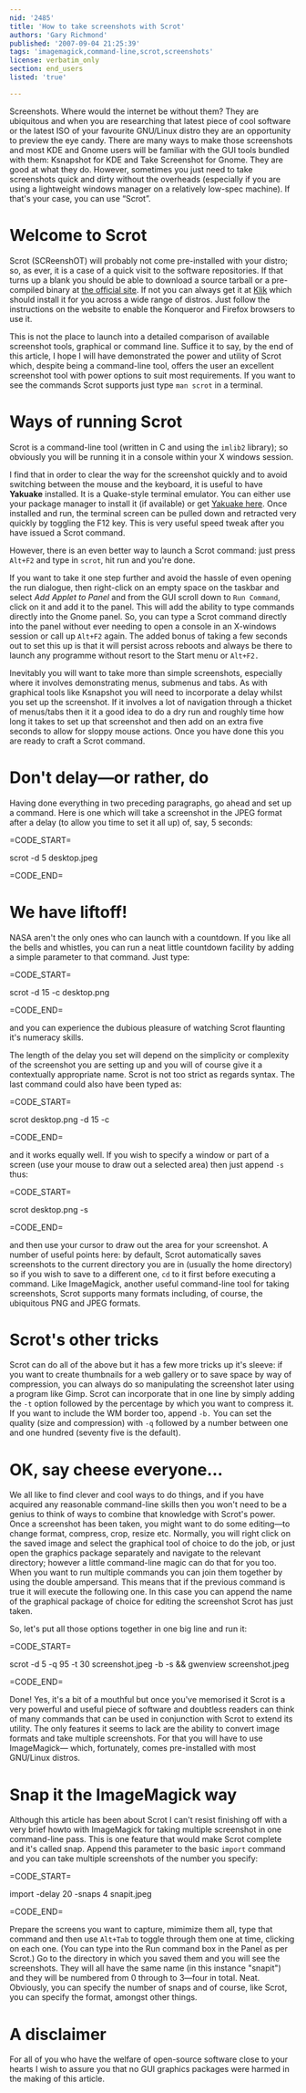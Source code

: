 ```yaml
---
nid: '2485'
title: 'How to take screenshots with Scrot'
authors: 'Gary Richmond'
published: '2007-09-04 21:25:39'
tags: 'imagemagick,command-line,scrot,screenshots'
license: verbatim_only
section: end_users
listed: 'true'

---
```

Screenshots. Where would the internet be without them? They are ubiquitous and when you are researching that latest piece of cool software or the latest ISO of your favourite GNU/Linux distro they are an opportunity to preview the eye candy. There are many ways to make those screenshots and most KDE and Gnome users will be familiar with the GUI tools bundled with them: Ksnapshot for KDE and Take Screenshot for Gnome. They are good at what they do. However, sometimes you just need to take screenshots quick and dirty without the overheads (especially if you are using a lightweight windows manager on a  relatively low-spec machine). If that's your case, you can use “Scrot”.


<!--break-->



# Welcome to Scrot

Scrot (SCReenshOT) will probably not come pre-installed with your distro; so, as ever, it is a case of a quick visit to the software repositories. If that turns up a blank you should be able to download a source tarball or a pre-compiled binary at [the official site](http://www.linuxbrit.co.uk/scrot/). If not you can always get it at [Klik](http://www.scrot.klik.atekon.de/) which should install it for you across a wide range of distros. Just follow the instructions on the website to enable the Konqueror and Firefox browsers to use it.

This is not the place to launch into a detailed comparison of available screenshot tools, graphical or command line. Suffice it to say, by the end of this article, I hope I will have demonstrated the power and utility of Scrot which, despite being a command-line tool, offers the user an excellent screenshot tool with power options to suit most requirements. If you want to see the commands Scrot supports just type `man scrot` in a terminal.


# Ways of running Scrot

Scrot is a command-line tool (written in C and using the `imlib2` library); so obviously you will be running it in a console within your X windows session.

I find that in order to clear the way for the screenshot quickly and to avoid switching between the mouse and the keyboard, it is useful to have **Yakuake** installed. It is a Quake-style terminal emulator. You can either use your package manager to install it (if available) or get [Yakuake here](http://www.kde-apps.org/content/show.php?content=29153). Once installed and run, the terminal screen can be pulled down and retracted very quickly by toggling the F12 key. This is very useful speed tweak after you have issued a Scrot command.

However, there is an even better way to launch a Scrot command: just press `Alt+F2` and type in `scrot`, hit run and you're done.

If you want to take it one step further and avoid the hassle of even opening the run dialogue, then right-click on an empty space on the taskbar and select _Add Applet to Panel_ and from the GUI scroll down to `Run Command`, click on it and add it to the panel. This will add the ability to type commands directly into the Gnome panel. So, you can type a Scrot command directly into the panel without ever needing to open a console in an X-windows session or call up `Alt+F2` again. The added bonus of taking a few seconds out to set this up is that it will persist across reboots and always be there to launch any programme without resort to the Start menu or `Alt+F2.`

Inevitably you will want to take more than simple screenshots, especially where it involves demonstrating menus, submenus and tabs. As with graphical tools like Ksnapshot you will need to incorporate a delay whilst you set up the screenshot. If it involves a lot of navigation through a thicket of menus/tabs then it it a good idea to do a dry run and roughly time how long it takes to set up that screenshot and then add on an extra five seconds to allow for sloppy mouse actions. Once you have done this you are ready to craft a Scrot command.


# Don't delay—or rather, do

Having done everything in two preceding paragraphs, go ahead and set up a command. Here is one which will take a screenshot in the JPEG format after a delay (to allow you time to set it all up) of, say, 5 seconds:


=CODE_START=

scrot -d 5 desktop.jpeg

=CODE_END=


# We have liftoff!

NASA aren't the only ones who can launch with a countdown. If you like all the bells and whistles, you can run a neat little countdown facility by adding a simple parameter to that command. Just type:


=CODE_START=

scrot -d 15 -c desktop.png

=CODE_END=

and you can experience the dubious pleasure of watching Scrot flaunting it's numeracy skills.

The length of the delay you set will depend on the simplicity or complexity of the screenshot you are setting up and you will of course give it a contextually appropriate name. Scrot is not too strict as regards syntax. The last command could also have been typed as:


=CODE_START=

scrot desktop.png -d 15 -c

=CODE_END=

and it works equally well. If you wish to specify a window or part of a screen (use your mouse to draw out a selected area) then just append `-s` thus:


=CODE_START=
 
scrot desktop.png -s

=CODE_END=

 and then use your cursor to draw out the area for your screenshot. A number of useful points here: by default, Scrot automatically saves screenshots to the current directory you are in (usually the home directory) so if you wish to save to a different one, `cd` to it first before executing a command. Like ImageMagick, another useful command-line tool for taking screenshots, Scrot supports many formats including, of course, the ubiquitous PNG and JPEG formats.


# Scrot's other tricks

Scrot can do all of the above but it has a few more tricks up it's sleeve: if you want to create thumbnails for a web gallery or to save space by way of compression, you can always do so manipulating the screenshot later using a program like Gimp. Scrot can incorporate that in one line by simply adding the `-t` option followed by the percentage by which you want to compress it. If you want to include the WM border too, append `-b.` You can set the quality (size and compression) with `-q` followed by a number between one and one hundred (seventy five is the default).


# OK, say cheese everyone...

We all like to find clever and cool ways to do things, and if you have acquired any reasonable command-line skills then you won't need to be a genius to think of ways to combine that knowledge with Scrot's power. Once a screenshot has been taken, you might want to do some editing—to change format, compress, crop, resize etc. Normally, you will right click on the saved image and select the graphical tool of choice to do the job, or just open the graphics package separately and navigate to the relevant directory; however a little command-line magic can do that for you too. When you want to run multiple commands you can join them together by using the double ampersand. This means that if the previous command is true it will execute the following one. In this case you can append the name of the graphical package of choice for editing the screenshot Scrot has just taken.

So, let's put all those options together in one big line and run it:


=CODE_START=

scrot -d 5 -q 95 -t 30 screenshot.jpeg -b -s && gwenview screenshot.jpeg


=CODE_END=

Done! Yes, it's a bit of a mouthful but once you've memorised it Scrot is a very powerful and useful piece of software and doubtless readers can think of many commands that can be used in conjunction with Scrot to extend its utility. The only features it seems to lack are the ability to convert image formats and take multiple screenshots. For that you will have to use ImageMagick— which, fortunately, comes pre-installed with most GNU/Linux distros.


# Snap it the ImageMagick way

Although this article has been about Scrot I can't resist finishing off with a very brief howto with ImageMagick for taking multiple screenshot in one command-line pass. This is one feature that would make Scrot complete and it's called snap. Append this parameter to the basic `import` command and you can take multiple screenshots of the number you specify:


=CODE_START=

import -delay 20 -snaps 4 snapit.jpeg

=CODE_END=

Prepare the screens you want to capture, mimimize them all, type that command and then use `Alt+Tab` to toggle through them one at time, clicking on each one. (You can type into the Run command box in the Panel as per Scrot.)  Go to the directory in which you saved them and you will see the screenshots. They will all have the same name (in this instance "snapit") and they will be numbered from 0 through to 3—four in total. Neat. Obviously, you can specify the number of snaps and of course, like Scrot, you can specify the format, amongst other things.


# A disclaimer

For all of you who have the welfare of open-source software close to your hearts I wish to assure you that no GUI graphics packages were harmed in the making of this article.

